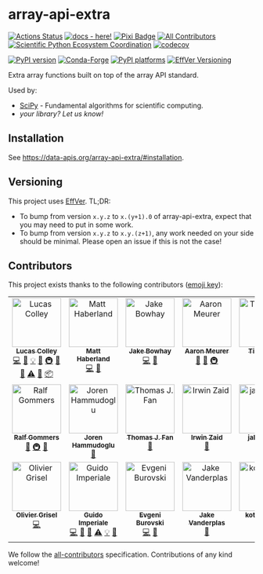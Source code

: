 # array-api-extra

[![Actions Status][actions-badge]][actions-link]
[![docs - here!][docs-badge]][docs-link]
[![Pixi Badge](https://img.shields.io/endpoint?url=https://raw.githubusercontent.com/prefix-dev/pixi/main/assets/badge/v0.json)](https://pixi.sh)
[![All Contributors](https://img.shields.io/github/all-contributors/data-apis/array-api-extra?color=ee8449&style=flat-square)](#contributors)
[![Scientific Python Ecosystem Coordination](https://img.shields.io/badge/SPEC-0-green?labelColor=%23004811&color=%235CA038)](https://scientific-python.org/specs/)
[![codecov](https://codecov.io/github/data-apis/array-api-extra/graph/badge.svg)](https://codecov.io/github/data-apis/array-api-extra)

[![PyPI version][pypi-version]][pypi-link]
[![Conda-Forge][conda-badge]][conda-link]
[![PyPI platforms][pypi-platforms]][pypi-link]
[![EffVer Versioning](https://img.shields.io/badge/version_scheme-EffVer-0097a7)](https://jacobtomlinson.dev/effver)

<!-- SPHINX-START -->

<!-- prettier-ignore-start -->
[actions-badge]:            https://github.com/data-apis/array-api-extra/workflows/CI/badge.svg
[actions-link]:             https://github.com/data-apis/array-api-extra/actions
[conda-badge]:              https://img.shields.io/conda/vn/conda-forge/array-api-extra
[conda-link]:               https://github.com/conda-forge/array-api-extra-feedstock
[github-discussions-badge]: https://img.shields.io/static/v1?label=Discussions&message=Ask&color=blue&logo=github
[github-discussions-link]:  https://github.com/data-apis/array-api-extra/discussions
[pypi-link]:                https://pypi.org/project/array-api-extra/
[pypi-platforms]:           https://img.shields.io/pypi/pyversions/array-api-extra
[pypi-version]:             https://img.shields.io/pypi/v/array-api-extra
[docs-badge]:               https://img.shields.io/badge/docs-here!-2ea44f
[docs-link]:                https://data-apis.org/array-api-extra/index.html

<!-- prettier-ignore-end -->

Extra array functions built on top of the array API standard.

Used by:

- [SciPy](https://github.com/scipy/scipy) - Fundamental algorithms for
  scientific computing.
- _your library? Let us know!_

## Installation

See https://data-apis.org/array-api-extra/#installation.

## Versioning

This project uses [EffVer](https://jacobtomlinson.dev/effver/). TL;DR:

- To bump from version `x.y.z` to `x.(y+1).0` of array-api-extra, expect that
  you may need to put in some work.
- To bump from version `x.y.z` to `x.y.(z+1)`, any work needed on your side
  should be minimal. Please open an issue if this is not the case!

## Contributors

This project exists thanks to the following contributors
([emoji key](https://allcontributors.org/docs/en/emoji-key)):

<!-- ALL-CONTRIBUTORS-LIST:START - Do not remove or modify this section -->
<!-- prettier-ignore-start -->
<!-- markdownlint-disable -->
<table>
  <tbody>
    <tr>
      <td align="center" valign="top" width="14.28%"><a href="https://lucascolley.github.io/"><img src="https://avatars.githubusercontent.com/u/51488791?v=4?s=100" width="100px;" alt="Lucas Colley"/><br /><sub><b>Lucas Colley</b></sub></a><br /><a href="https://github.com/data-apis/array-api-extra/commits?author=lucascolley" title="Code">💻</a> <a href="https://github.com/data-apis/array-api-extra/commits?author=lucascolley" title="Documentation">📖</a> <a href="#example-lucascolley" title="Examples">💡</a> <a href="#ideas-lucascolley" title="Ideas, Planning, & Feedback">🤔</a> <a href="#infra-lucascolley" title="Infrastructure (Hosting, Build-Tools, etc)">🚇</a> <a href="#maintenance-lucascolley" title="Maintenance">🚧</a> <a href="#tool-lucascolley" title="Tools">🔧</a> <a href="https://github.com/data-apis/array-api-extra/commits?author=lucascolley" title="Tests">⚠️</a> <a href="https://github.com/data-apis/array-api-extra/issues?q=author%3Alucascolley" title="Bug reports">🐛</a> <a href="#platform-lucascolley" title="Packaging/porting to new platform">📦</a></td>
      <td align="center" valign="top" width="14.28%"><a href="https://github.com/mdhaber"><img src="https://avatars.githubusercontent.com/u/6570539?v=4?s=100" width="100px;" alt="Matt Haberland"/><br /><sub><b>Matt Haberland</b></sub></a><br /><a href="https://github.com/data-apis/array-api-extra/commits?author=mdhaber" title="Code">💻</a> <a href="#ideas-mdhaber" title="Ideas, Planning, & Feedback">🤔</a></td>
      <td align="center" valign="top" width="14.28%"><a href="https://github.com/j-bowhay"><img src="https://avatars.githubusercontent.com/u/60778417?v=4?s=100" width="100px;" alt="Jake Bowhay"/><br /><sub><b>Jake Bowhay</b></sub></a><br /><a href="https://github.com/data-apis/array-api-extra/commits?author=j-bowhay" title="Code">💻</a> <a href="https://github.com/data-apis/array-api-extra/pulls?q=is%3Apr+reviewed-by%3Aj-bowhay" title="Reviewed Pull Requests">👀</a></td>
      <td align="center" valign="top" width="14.28%"><a href="https://github.com/asmeurer"><img src="https://avatars.githubusercontent.com/u/71486?v=4?s=100" width="100px;" alt="Aaron Meurer"/><br /><sub><b>Aaron Meurer</b></sub></a><br /><a href="https://github.com/data-apis/array-api-extra/pulls?q=is%3Apr+reviewed-by%3Aasmeurer" title="Reviewed Pull Requests">👀</a> <a href="#ideas-asmeurer" title="Ideas, Planning, & Feedback">🤔</a> <a href="#infra-asmeurer" title="Infrastructure (Hosting, Build-Tools, etc)">🚇</a></td>
      <td align="center" valign="top" width="14.28%"><a href="https://github.com/betatim"><img src="https://avatars.githubusercontent.com/u/1448859?v=4?s=100" width="100px;" alt="Tim Head"/><br /><sub><b>Tim Head</b></sub></a><br /><a href="#ideas-betatim" title="Ideas, Planning, & Feedback">🤔</a></td>
      <td align="center" valign="top" width="14.28%"><a href="https://github.com/stdlib-js/stdlib"><img src="https://avatars.githubusercontent.com/u/2643044?v=4?s=100" width="100px;" alt="Athan"/><br /><sub><b>Athan</b></sub></a><br /><a href="https://github.com/data-apis/array-api-extra/pulls?q=is%3Apr+reviewed-by%3Akgryte" title="Reviewed Pull Requests">👀</a> <a href="#ideas-kgryte" title="Ideas, Planning, & Feedback">🤔</a></td>
      <td align="center" valign="top" width="14.28%"><a href="https://github.com/vnmabus"><img src="https://avatars.githubusercontent.com/u/2364173?v=4?s=100" width="100px;" alt="Carlos Ramos Carreño"/><br /><sub><b>Carlos Ramos Carreño</b></sub></a><br /><a href="#ideas-vnmabus" title="Ideas, Planning, & Feedback">🤔</a></td>
    </tr>
    <tr>
      <td align="center" valign="top" width="14.28%"><a href="https://github.com/rgommers/"><img src="https://avatars.githubusercontent.com/u/98330?v=4?s=100" width="100px;" alt="Ralf Gommers"/><br /><sub><b>Ralf Gommers</b></sub></a><br /><a href="#ideas-rgommers" title="Ideas, Planning, & Feedback">🤔</a> <a href="#infra-rgommers" title="Infrastructure (Hosting, Build-Tools, etc)">🚇</a> <a href="https://github.com/data-apis/array-api-extra/pulls?q=is%3Apr+reviewed-by%3Argommers" title="Reviewed Pull Requests">👀</a></td>
      <td align="center" valign="top" width="14.28%"><a href="https://github.com/jorenham"><img src="https://avatars.githubusercontent.com/u/6208662?v=4?s=100" width="100px;" alt="Joren Hammudoglu"/><br /><sub><b>Joren Hammudoglu</b></sub></a><br /><a href="https://github.com/data-apis/array-api-extra/pulls?q=is%3Apr+reviewed-by%3Ajorenham" title="Reviewed Pull Requests">👀</a></td>
      <td align="center" valign="top" width="14.28%"><a href="https://www.thomasjpfan.com/"><img src="https://avatars.githubusercontent.com/u/5402633?v=4?s=100" width="100px;" alt="Thomas J. Fan"/><br /><sub><b>Thomas J. Fan</b></sub></a><br /><a href="#ideas-thomasjpfan" title="Ideas, Planning, & Feedback">🤔</a></td>
      <td align="center" valign="top" width="14.28%"><a href="https://github.com/izaid"><img src="https://avatars.githubusercontent.com/u/482179?v=4?s=100" width="100px;" alt="Irwin Zaid"/><br /><sub><b>Irwin Zaid</b></sub></a><br /><a href="#ideas-izaid" title="Ideas, Planning, & Feedback">🤔</a></td>
      <td align="center" valign="top" width="14.28%"><a href="https://github.com/jakirkham"><img src="https://avatars.githubusercontent.com/u/3019665?v=4?s=100" width="100px;" alt="jakirkham"/><br /><sub><b>jakirkham</b></sub></a><br /><a href="https://github.com/data-apis/array-api-extra/commits?author=jakirkham" title="Code">💻</a> <a href="https://github.com/data-apis/array-api-extra/pulls?q=is%3Apr+reviewed-by%3Ajakirkham" title="Reviewed Pull Requests">👀</a></td>
      <td align="center" valign="top" width="14.28%"><a href="https://github.com/tupui"><img src="https://avatars.githubusercontent.com/u/23188539?v=4?s=100" width="100px;" alt="Pamphile Roy"/><br /><sub><b>Pamphile Roy</b></sub></a><br /><a href="https://github.com/data-apis/array-api-extra/commits?author=tupui" title="Code">💻</a></td>
      <td align="center" valign="top" width="14.28%"><a href="https://github.com/OmarManzoor"><img src="https://avatars.githubusercontent.com/u/17495884?v=4?s=100" width="100px;" alt="Omar Salman"/><br /><sub><b>Omar Salman</b></sub></a><br /><a href="https://github.com/data-apis/array-api-extra/commits?author=OmarManzoor" title="Code">💻</a></td>
    </tr>
    <tr>
      <td align="center" valign="top" width="14.28%"><a href="https://ogrisel.com"><img src="https://avatars.githubusercontent.com/u/89061?v=4?s=100" width="100px;" alt="Olivier Grisel"/><br /><sub><b>Olivier Grisel</b></sub></a><br /><a href="https://github.com/data-apis/array-api-extra/commits?author=ogrisel" title="Code">💻</a></td>
      <td align="center" valign="top" width="14.28%"><a href="https://github.com/crusaderky"><img src="https://avatars.githubusercontent.com/u/6213168?v=4?s=100" width="100px;" alt="Guido Imperiale"/><br /><sub><b>Guido Imperiale</b></sub></a><br /><a href="https://github.com/data-apis/array-api-extra/commits?author=crusaderky" title="Code">💻</a> <a href="https://github.com/data-apis/array-api-extra/commits?author=crusaderky" title="Documentation">📖</a> <a href="#tool-crusaderky" title="Tools">🔧</a> <a href="https://github.com/data-apis/array-api-extra/commits?author=crusaderky" title="Tests">⚠️</a> <a href="#example-crusaderky" title="Examples">💡</a> <a href="https://github.com/data-apis/array-api-extra/issues?q=author%3Acrusaderky" title="Bug reports">🐛</a></td>
      <td align="center" valign="top" width="14.28%"><a href="https://github.com/ev-br"><img src="https://avatars.githubusercontent.com/u/2133832?v=4?s=100" width="100px;" alt="Evgeni Burovski"/><br /><sub><b>Evgeni Burovski</b></sub></a><br /><a href="https://github.com/data-apis/array-api-extra/commits?author=ev-br" title="Code">💻</a> <a href="https://github.com/data-apis/array-api-extra/commits?author=ev-br" title="Documentation">📖</a></td>
      <td align="center" valign="top" width="14.28%"><a href="http://www.vanderplas.com/"><img src="https://avatars.githubusercontent.com/u/781659?v=4?s=100" width="100px;" alt="Jake Vanderplas"/><br /><sub><b>Jake Vanderplas</b></sub></a><br /><a href="https://github.com/data-apis/array-api-extra/pulls?q=is%3Apr+reviewed-by%3Ajakevdp" title="Reviewed Pull Requests">👀</a></td>
      <td align="center" valign="top" width="14.28%"><a href="https://github.com/KotlinIsland"><img src="https://avatars.githubusercontent.com/u/65446343?v=4?s=100" width="100px;" alt="kotlinisland"/><br /><sub><b>kotlinisland</b></sub></a><br /><a href="https://github.com/data-apis/array-api-extra/pulls?q=is%3Apr+reviewed-by%3Akotlinisland" title="Reviewed Pull Requests">👀</a></td>
      <td align="center" valign="top" width="14.28%"><a href="https://github.com/DetachHead"><img src="https://avatars.githubusercontent.com/u/57028336?v=4?s=100" width="100px;" alt="detachhead"/><br /><sub><b>detachhead</b></sub></a><br /><a href="https://github.com/data-apis/array-api-extra/pulls?q=is%3Apr+reviewed-by%3Adetachhead" title="Reviewed Pull Requests">👀</a></td>
    </tr>
  </tbody>
</table>

<!-- markdownlint-restore -->
<!-- prettier-ignore-end -->

<!-- ALL-CONTRIBUTORS-LIST:END -->

We follow the
[all-contributors](https://github.com/all-contributors/all-contributors)
specification. Contributions of any kind welcome!
